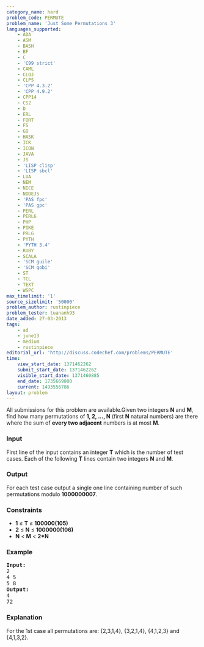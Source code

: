 ```yaml
---
category_name: hard
problem_code: PERMUTE
problem_name: 'Just Some Permutations 3'
languages_supported:
    - ADA
    - ASM
    - BASH
    - BF
    - C
    - 'C99 strict'
    - CAML
    - CLOJ
    - CLPS
    - 'CPP 4.3.2'
    - 'CPP 4.9.2'
    - CPP14
    - CS2
    - D
    - ERL
    - FORT
    - FS
    - GO
    - HASK
    - ICK
    - ICON
    - JAVA
    - JS
    - 'LISP clisp'
    - 'LISP sbcl'
    - LUA
    - NEM
    - NICE
    - NODEJS
    - 'PAS fpc'
    - 'PAS gpc'
    - PERL
    - PERL6
    - PHP
    - PIKE
    - PRLG
    - PYTH
    - 'PYTH 3.4'
    - RUBY
    - SCALA
    - 'SCM guile'
    - 'SCM qobi'
    - ST
    - TCL
    - TEXT
    - WSPC
max_timelimit: '1'
source_sizelimit: '50000'
problem_author: rustinpiece
problem_tester: tuananh93
date_added: 27-03-2013
tags:
    - ad
    - june13
    - medium
    - rustinpiece
editorial_url: 'http://discuss.codechef.com/problems/PERMUTE'
time:
    view_start_date: 1371462262
    submit_start_date: 1371462262
    visible_start_date: 1371460885
    end_date: 1735669800
    current: 1493556786
layout: problem
---
```

All submissions for this problem are available.Given two integers **N** and **M**, find how many permutations of **1, 2, ..., N** (first **N** natural numbers) are there where the sum of **every two adjacent** numbers is at most **M**.

### Input

First line of the input contains an integer **T** which is the number of test cases. Each of the following **T** lines contain two integers **N** and **M**.

### Output

For each test case output a single one line containing number of such permutations modulo **1000000007**.

### Constraints

- **1** ≤ **T** ≤ **100000(105)**
- **2** ≤ **N** ≤ **1000000(106)**
- **N** &lt; **M** &lt; **2\*N**

### Example

<pre><b>Input:</b>
2
4 5
5 8
<b>Output:</b>
4
72
</pre>
### Explanation

For the 1st case all permutations are: {2,3,1,4}, {3,2,1,4}, {4,1,2,3} and {4,1,3,2}.
